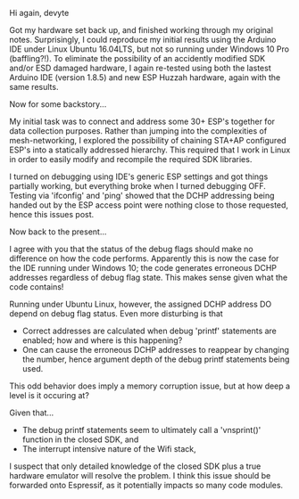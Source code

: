 Hi again, devyte

Got my hardware set back up, and finished working through my original notes. Surprisingly, I could reproduce my initial results using the Arduino IDE under Linux Ubuntu 16.04LTS, but not so running under Windows 10 Pro (baffling?!). To eliminate the possibility of an accidently modified SDK and/or ESD damaged hardware, I again re-tested using both the lastest Arduino IDE (version 1.8.5) and new ESP Huzzah hardware, again with the same results.

Now for some backstory...

My initial task was to connect and address some 30+ ESP's together for data collection purposes. Rather than jumping into the complexities of mesh-networking, I explored the possibility of chaining STA+AP configured ESP's into a statically addressed hierarchy. This required that I work in Linux in order to easily modify and recompile the required SDK libraries.

I turned on debugging using IDE's generic ESP settings and got things partially working, but everything broke when I turned debugging OFF. Testing via 'ifconfig' and 'ping' showed that the DCHP addressing being handed out by the ESP access point were nothing close to those requested, hence this issues post.

Now back to the present...

I agree with you that the status of the debug flags should make no difference on how the code performs. Apparently this is now the case for the IDE running under Windows 10; the code generates erroneous DCHP addresses regardless of debug flag state. This makes sense given what the code contains!

Running under Ubuntu Linux, however, the assigned DCHP address DO depend on debug flag status. Even more disturbing is that

* Correct addresses are calculated when debug 'printf' statements are enabled; how and where is this happening?
* One can cause the erroneous DCHP addresses to reappear by changing the number, hence argument depth of the debug printf statements being used.

This odd behavior does imply a memory corruption issue, but at how deep a level is it occuring at?

Given that...

* The debug printf statements seem to ultimately call a 'vnsprint()' function in the closed SDK, and
* The interrupt intensive nature of the Wifi stack,

I suspect that only detailed knowledge of the closed SDK plus a true hardware emulator will resolve the problem.
I think this issue should be forwarded onto Espressif, as it potentially impacts so many code modules.

